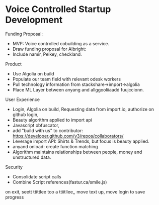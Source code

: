 # Voice Controlled Startup Development

Funding Proposal: 
- MVP: Voice controlled cobuilding as a service.
- Draw funding proposal for Albright:
- Include namir, Pelkey, checkland. 

Product
- Use Algolia on build
- Populate our team field with relevant odesk workers
- Pull technology information from stackshare->import->algolia
- Place ML Layer between anyang and allggooliiaadd fuujccionn.


User Experience
- Login, Algolia on build, Requesting data from import.io, authorize on github login,  
- Beauty algorithm applied to import api
- Javascript obfuscator,
- add "build with us" to contributor: https://developer.github.com/v3/repos/collaborators/
- Leverage import API: Shirts & Trends, but focus is beauty applied.
- anyand onload: create function matching 
- Algorithm maintains relationships between people, money and unstructured data.

Security
- Consolidate script calls <script>everything</script>
- Combine Script references(fastur.ca/smile.js)

on exit, seett ttittlee too a ttiitllee,, 
move text up, move login to save progress

